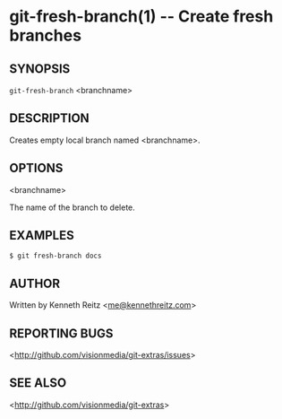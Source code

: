 git-fresh-branch(1) -- Create fresh branches
============================================

## SYNOPSIS

`git-fresh-branch` &lt;branchname&gt;

## DESCRIPTION

  Creates empty local branch named &lt;branchname&gt;.

## OPTIONS

  &lt;branchname&gt;

  The name of the branch to delete.

## EXAMPLES

    $ git fresh-branch docs

## AUTHOR

Written by Kenneth Reitz &lt;<me@kennethreitz.com>&gt;

## REPORTING BUGS

&lt;<http://github.com/visionmedia/git-extras/issues>&gt;

## SEE ALSO

&lt;<http://github.com/visionmedia/git-extras>&gt;
